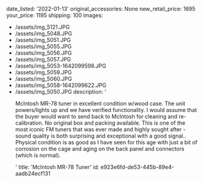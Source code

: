 date_listed: '2022-01-13'
original_accessories: None
new_retail_price: 1695
your_price: 1195
shipping: 100
images:
  - /assets/img_5121.JPG
  - /assets/img_5048.JPG
  - /assets/img_5051.JPG
  - /assets/img_5055.JPG
  - /assets/img_5056.JPG
  - /assets/img_5057.JPG
  - /assets/img_5053-1642099598.JPG
  - /assets/img_5059.JPG
  - /assets/img_5060.JPG
  - /assets/img_5058-1642099622.JPG
  - /assets/img_5050.JPG
description: '<p>McIntosh MR-78 tuner in excellent condition w/wood case. The unit powers/lights up and we have verified functionality. I would assume that the buyer would want to send back to McIntosh for cleaning and re-calibration. No original box and packing available. This is one of the most iconic FM tuners that was ever made and highly sought after - sound quality is both surprising and exceptional with a good signal.. Physical condition is as good as I have seen for this age with just a bit of corrosion on the cage and aging on the back panel and connectors (which is normal).&nbsp; &nbsp;</p>'
title: 'McIntosh MR-78 Tuner'
id: e923e6fd-de53-445b-89e4-aadb24ecf131
